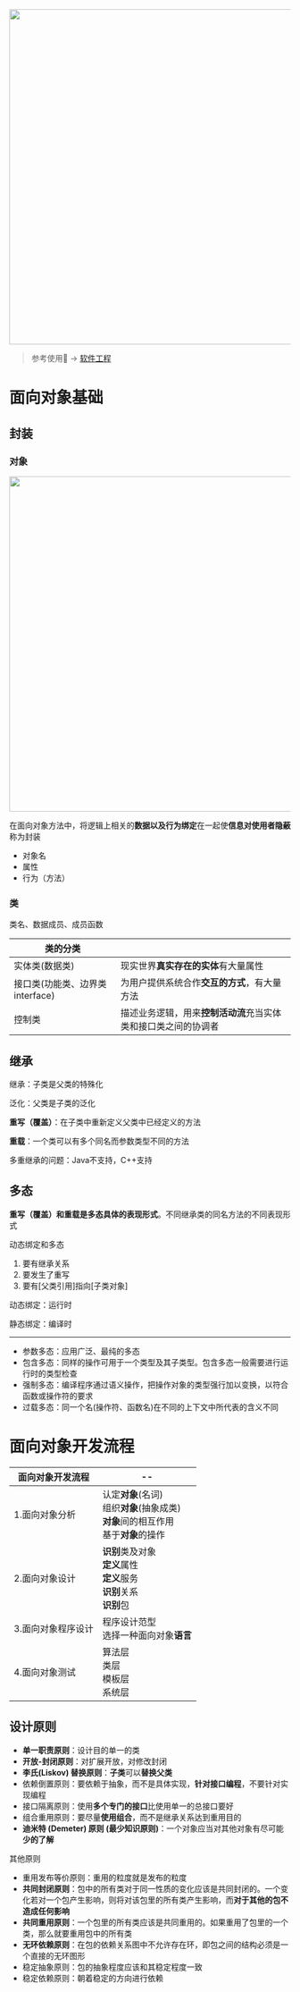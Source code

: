 <img title="avatat" src="./image/6-1.jpg" alt="" width="600">

> 参考使用:dog: -> [软件工程](../系统架构设计师/9.软件工程（√）.md "系统架构设计师")



# 面向对象基础

## 封装

### 对象

<img title="avatat" src="./image/6-2.jpg" alt="" width="600">

在面向对象方法中，将逻辑上相关的**数据以及行为绑定**在一起使**信息对使用者隐蔽**称为封装

- 对象名
- 属性
- 行为（方法）

### 类

类名、数据成员、成员函数

| 类的分类                        |                                                              |
| ------------------------------- | ------------------------------------------------------------ |
| 实体类(数据类)                  | 现实世界**真实存在的实体**有大量属性                         |
| 接口类(功能类、边界类interface) | 为用户提供系统合作**交互的方式**，有大量方法                 |
| 控制类                          | 描述业务逻辑，用来**控制活动流**充当实体类和接口类之间的协调者 |



## 继承

继承：子类是父类的特殊化

泛化：父类是子类的泛化

**重写（覆盖）**：在子类中重新定义父类中已经定义的方法

**重载**：一个类可以有多个同名而参数类型不同的方法

多重继承的问题：Java不支持，C++支持



## 多态

**重写（覆盖）和重载是多态具体的表现形式**。不同继承类的同名方法的不同表现形式

动态绑定和多态

1. 要有继承关系
2. 要发生了重写
3. 要有[父类引用]指向[子类对象]

动态绑定：运行时

静态绑定：编译时

---

- 参数多态：应用广泛、最纯的多态
- 包含多态：同样的操作可用于一个类型及其子类型。包含多态一般需要进行运行时的类型检查
- 强制多态：编译程序通过语义操作，把操作对象的类型强行加以变换，以符合函数或操作符的要求
- 过载多态：同一个名(操作符、函数名)在不同的上下文中所代表的含义不同



# 面向对象开发流程

| 面向对象开发流程   | --                                                           |
| ------------------ | ------------------------------------------------------------ |
| 1.面向对象分析     | 认定**对象**(名词)<br />组织**对象**(抽象成类)<br />**对象**间的相互作用<br />基于**对象**的操作 |
| 2.面向对象设计     | **识别**类及对象<br />**定义**属性<br />**定义**服务<br />**识别**关系<br />**识别**包 |
| 3.面向对象程序设计 | 程序设计范型<br />选择一种面向对象**语言**                   |
| 4.面向对象测试     | 算法层<br />类层<br />模板层<br />系统层                     |



## 设计原则

- **单一职责原则**：设计目的单一的类
- **开放-封闭原则**：对扩展开放，对修改封闭
- **李氏(Liskov) 替换原则**：**子类**可以**替换父类**
- 依赖倒置原则：要依赖于抽象，而不是具体实现，**针对接口编程**，不要针对实现编程
- 接口隔离原则：使用**多个专门的接口**比使用单一的总接口要好
- 组合重用原则：要尽量**使用组合**，而不是继承关系达到重用目的
- **迪米特 (Demeter) 原则 (最少知识原则)**：一个对象应当对其他对象有尽可能**少的了解**

其他原则

-  重用发布等价原则：重用的粒度就是发布的粒度
- **共同封闭原则**：包中的所有类对于同一性质的变化应该是共同封闭的。一个变化若对一个包产生影响，则将对该包里的所有类产生影响，而**对于其他的包不造成任何影响**
- **共同重用原则**：一个包里的所有类应该是共同重用的。如果重用了包里的一个类，那么就要重用包中的所有类
- **无环依赖原则**：在包的依赖关系图中不允许存在环，即包之间的结构必须是一个直接的无环图形
- 稳定抽象原则：包的抽象程度应该和其稳定程度一致
- 稳定依赖原则：朝着稳定的方向进行依赖


